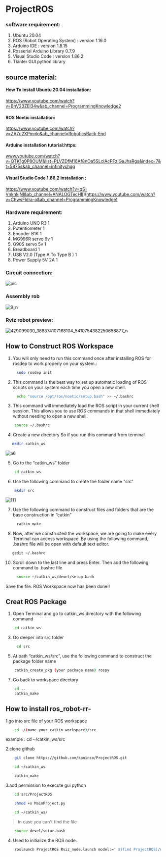 # ProjectROS
### software requirement:

1. Ubuntu 20.04
2. ROS (Robot Operating System) :  version 1.16.0 
3. Arduino IDE : version 1.8.15 
4. Rosserial Arduino Library 0.7.9
5. Visual Studio Code :  version 1.86.2 
6. Tkinter GUI python library

## source material:

#### How To Install Ubuntu 20.04 installation:
https://www.youtube.com/watch?v=BnV23ZEI34w&ab_channel=ProgrammingKnowledge2


#### ROS Noetic installation: 
https://www.youtube.com/watch?v=ZA7u2XPmnlo&ab_channel=RoboticsBack-End


#### Arduino installation tutorial:https:
www.youtube.com/watch?v=QTK1g0P8OUM&list=PLVZDfM16Af8nOa5SLcIAcPFzIGaJhaRgs&index=7&t=5875s&ab_channel=infinitychgg


#### Visual Studio Code 1.86.2 installation :
https://www.youtube.com/watch?v=qS-VnkhkjNI&ab_channel=ANALOGTecHII](https://www.youtube.com/watch?v=ChwsFldra-o&ab_channel=ProgrammingKnowledge)



### Hardware requirement:

1. Arduino UNO R3   1
2. Potentiometer    1
3. Encoder B1K      1
4. MG996R servo 6v  1
5. G90S servo 5v    1
6. Breadboard       1
7. USB V2.0 (Type A To Type B ) 1
8. Power Supply 5V 2A 1

### Circuit connection:

![pic ](https://github.com/Panumart22/Panumart_0104/assets/154341326/ff87c2d9-833e-4717-83b6-9cbd0bccbdb0)

### Assembly rob

![9_n](https://github.com/Panumart22/Panumart_0104/assets/154341326/3af232d0-3b59-4c0c-ba30-124986d7e15b)

### Rviz robot preview:

![429099030_388374107168104_5410754382250658877_n](https://github.com/Panumart22/Panumart_0104/assets/154341326/0427f4f8-bc03-4c25-bb15-e0adbf46dc56)


## How to Construct ROS Workspace
1. You will only need to run this command once after installing ROS for rosdep to work properly on your system.:
```bash
     sudo rosdep init
```
2. This command is the best way to set up automatic loading of ROS scripts on your system each time you open a new shell.
```bash
     echo "source /opt/ros/noetic/setup.bash" >> ~/.bashrc
```
3. This command will immediately load the ROS script in your current shell session. This allows you to use ROS commands in that shell immediately without needing to open a new shell.
```bash
    source ~/.bashrc
```
4. Create a new directory So if you run this command from terminal
```bash
   mkdir catkin_ws
```
![a6](https://github.com/Panumart22/Panumart_0104/assets/154341326/2c1e097c-125f-430a-881e-83809080f5f0)

5. Go to the “catkin_ws” folder
```bash
    cd catkin_ws
```
6. Use the following command to create the folder name “src”
```bash
    mkdir src
```
![111](https://github.com/Panumart22/Panumart_0104/assets/154341326/5c142cac-555f-41f9-82cc-b6ac77c0167a)

7. Use the following command to construct files and folders that are the base construction in “catkin”
```bash
     catkin_make
```
8. Now, after we constructed the workspace, we are going to make every Terminal can access workspace. By using the following command, .bashrc file will be open with default text editor.
```bash
   gedit ~/.bashrc
```
10. Scroll down to the last line and press Enter. Then add the following command to .bashrc file
```bash
     source ~/catkin_ws/devel/setup.bash
```
Save the file. ROS Workspace now has been done!!

## Creat ROS Package
1. Open Terminal and go to catkin_ws directory with the following command
```bash
    cd catkin_ws
```

3. Go deeper into src folder
```bash
     cd src
```

5. At path “catkin_ws/src”, use the following command to construct the package folder name
```bash
    catkin_create_pkg (your package name) rospy
```
7. Go back to workspace directory
```bash
    cd ..
    catkin_make
```

## How to install ros_robot-rr-
1.go into src file of your ROS workspace
```bash    
    cd ~/(name your catkin workspace)/src
```
example : cd ~/catkin_ws/src

2.clone github
```bash
    git clone https://github.com/kaninso/ProjectROS.git
```
```bash
    cd ~/catkin_ws
```
```bash
    catkin_make
```

3.add permission to execute gui python
```bash
    cd src/ProjectROS
```
```bash
    chmod +x MainProject.py
```
```bash
    cd ~/catkin_ws/
```
>In case you can't find the file
```bash
    source devel/setur.bash
```

4. Used to initialize the ROS node.

```bash
    roslaunch ProjectROS Rviz_node.launch model:=' $(find ProjectROS)/urdf/robot.urdf'
```
